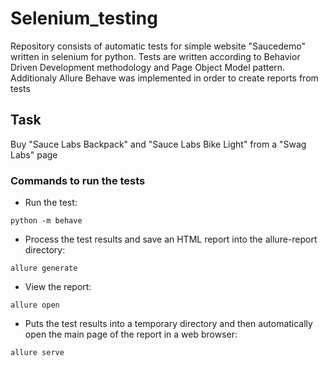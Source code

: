 # Selenium_testing
Repository consists of automatic tests for simple website "Saucedemo" written in selenium for python.
Tests are written according to Behavior Driven Development methodology and Page Object Model pattern.
Additionaly Allure Behave was implemented in order to create reports from tests

## Task
Buy "Sauce Labs Backpack" and "Sauce Labs Bike Light" from a "Swag Labs" page

### Commands to run the tests
- Run the test:
```
python -m behave
```
- Process the test results and save an HTML report into the allure-report directory:
```
allure generate
```
- View the report:
```
allure open
```
- Puts the test results into a temporary directory and then automatically open the main page of the report in a web browser:
```
allure serve
```

